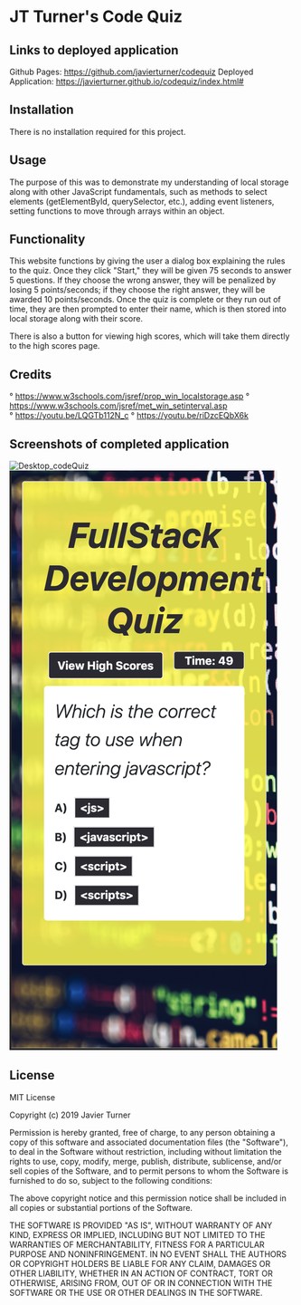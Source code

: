 # JT Turner's Code Quiz

## Links to deployed application
Github Pages: https://github.com/javierturner/codequiz
Deployed Application: https://javierturner.github.io/codequiz/index.html#


## Installation

There is no installation required for this project.


## Usage

The purpose of this was to demonstrate my understanding of local storage along with other JavaScript fundamentals, such as methods to select elements (getElementById, querySelector, etc.), adding event listeners, setting functions to move through arrays within an object. 


## Functionality
This website functions by giving the user a dialog box explaining the rules to the quiz. Once they click "Start," they will be given 75 seconds to answer 5 questions. If they choose the wrong answer, they will be penalized by losing 5 points/seconds; if they choose the right answer, they will be awarded 10 points/seconds. Once the quiz is complete or they run out of time, they are then prompted to enter their name, which is then stored into local storage along with their score. 

There is also a button for viewing high scores, which will take them directly to the high scores page.


## Credits

° https://www.w3schools.com/jsref/prop_win_localstorage.asp
° https://www.w3schools.com/jsref/met_win_setinterval.asp
° https://youtu.be/LQGTb112N_c
° https://youtu.be/riDzcEQbX6k


## Screenshots of completed application

![Desktop_codeQuiz](assets/images/codeQuizDesktop.png)
![iPhone X_code Quiz](assets/images/codeQuiziPhoneX.png)


## License

MIT License

Copyright (c) 2019 Javier Turner

Permission is hereby granted, free of charge, to any person obtaining a copy
of this software and associated documentation files (the "Software"), to deal
in the Software without restriction, including without limitation the rights
to use, copy, modify, merge, publish, distribute, sublicense, and/or sell
copies of the Software, and to permit persons to whom the Software is
furnished to do so, subject to the following conditions:

The above copyright notice and this permission notice shall be included in all
copies or substantial portions of the Software.

THE SOFTWARE IS PROVIDED "AS IS", WITHOUT WARRANTY OF ANY KIND, EXPRESS OR
IMPLIED, INCLUDING BUT NOT LIMITED TO THE WARRANTIES OF MERCHANTABILITY,
FITNESS FOR A PARTICULAR PURPOSE AND NONINFRINGEMENT. IN NO EVENT SHALL THE
AUTHORS OR COPYRIGHT HOLDERS BE LIABLE FOR ANY CLAIM, DAMAGES OR OTHER
LIABILITY, WHETHER IN AN ACTION OF CONTRACT, TORT OR OTHERWISE, ARISING FROM,
OUT OF OR IN CONNECTION WITH THE SOFTWARE OR THE USE OR OTHER DEALINGS IN THE
SOFTWARE.